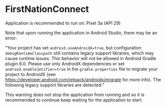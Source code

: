 # FirstNationConnect

Application is recommended to run on: Pixel 3a (API 29)

Note that upon running the application in Android Studio, there may be an error: 

"Your project has set `android.useAndroidX=true`, but configuration `debugRuntimeClasspath` still contains legacy support libraries, which may cause runtime issues.
  This behavior will not be allowed in Android Gradle plugin 8.0.
  Please use only AndroidX dependencies or set `android.enableJetifier=true` in the `gradle.properties` file to migrate your project to AndroidX (see https://developer.android.com/jetpack/androidx/migrate for more info).
  The following legacy support libraries are detected:"
  
This warning does not stop the application from running and so it is recommended to continue keep waiting for the application to start.
